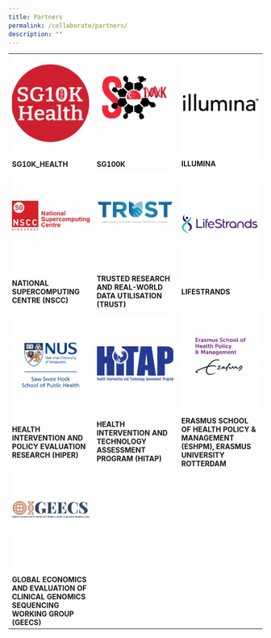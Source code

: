 ```yaml
---
title: Partners
permalink: /collaborate/partners/
description: ""
---
```

<table>
	<tbody>
		<tr>
			<td style="width:33%">
				<a href="/partners/sg10k/">
				<img src="/images/Collaborate/Partners/partnerlogo2.png">
				</a>
				<b>SG10K_HEALTH</b>
			</td>
			<td style="width:33%">
				<a href="/partners/sg100k/">
				<img src="/images/Collaborate/Partners/sg100k-logo.png">
				</a>
				<b>SG100K</b>
			</td>
			<td style="width:33%">
				<a href="/partners/illumina/">
				<img src="/images/Collaborate/Partners/ilmn_logo_2021_bw.png" align="center">
				</a>
				<b>ILLUMINA</b>
			</td>
		</tr>
		<tr>
			<td style="width:33%">
				<a href="/partners/national-supercomputing-centre-nscc/">
				<img src="/images/Collaborate/Partners/national-supercomputing.jpg">
				</a>
				<b>NATIONAL SUPERCOMPUTING CENTRE (NSCC)</b>
			</td>
			<td style="width:33%">
				<a href="/partners/trust/">
				<img src="/images/Collaborate/Partners/trust_subpage_featured.jpg">
				</a>
				<b>TRUSTED RESEARCH AND REAL-WORLD DATA UTILISATION (TRUST)</b>
			</td>
			<td style="width:33%">
				<a href="/partners/lifestrands/">
				<img src="/images/Collaborate/Partners/lifestrands_logo-01_small.jpeg">
				</a>
				<b>LIFESTRANDS</b>
			</td>
		</tr>
		<tr>
			<td style="width:33%">
				<a href="/partners/health-intervention-and-policy-evaluation-research-hiper/">
				<img src="/images/Collaborate/Partners/sawsweehockschoolofpublichealth_v_no-background.png">
				</a>
				<b>HEALTH INTERVENTION AND POLICY EVALUATION RESEARCH (HIPER)</b>
			</td>
			<td style="width:33%">
				<a href="/partners/health-intervention-and-technology-assessment-program-hitap/">
				<img src="/images/Collaborate/Partners/hitap-logo1.png">
				</a>
				<b>HEALTH INTERVENTION AND TECHNOLOGY ASSESSMENT PROGRAM (HITAP)</b>
			</td>
			<td style="width:33%">
				<a href="/partners/erasmus-school-of-health-policy-management-eshpm-erasmus-university-rotterdam/">
				<img src="/images/Collaborate/Partners/eur_eshpm_endorse_rgb_2400_colour-1.jpg">
				</a>
				<b>ERASMUS SCHOOL OF HEALTH POLICY &amp; MANAGEMENT (ESHPM), ERASMUS UNIVERSITY ROTTERDAM</b>
			</td>
		</tr>
		<tr>
			<td style="width:33%">
				<a href="/partners/global-economics-and-evaluation-of-clinical-genomics-sequencing-working-group-geecs/">
				<img src="/images/Collaborate/Partners/geecs_logo.jpg">
				</a>
				<b>GLOBAL ECONOMICS AND EVALUATION OF CLINICAL GENOMICS SEQUENCING WORKING GROUP (GEECS)</b>
			</td>
		</tr>
	</tbody>
</table>